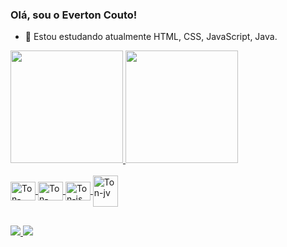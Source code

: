 ### Olá, sou o Everton Couto!


- 🌱 Estou estudando atualmente HTML, CSS, JavaScript, Java.

<div>
 <a href = "https://github.com/toncouto">
 <img height = "180em" src="https://github-readme-stats.vercel.app/api?username=toncouto&show_icons=true&theme=dark&include_all_commits=true&count_private=true"/>
 <img height = "180em" src="https://github-readme-stats.vercel.app/api/top-langs/?username=toncouto&layout=compact&langs_count=16&theme=dark"/>
</div>

<div style ="display: inline_block"> <br>
<img align="center" alt="Ton-hmtl5" height="30" width="40" src="https://cdn.jsdelivr.net/gh/devicons/devicon/icons/html5/html5-original.svg"/>
<img align="center" alt="Ton-css5" height="30" width="40" src="https://cdn.jsdelivr.net/gh/devicons/devicon/icons/css3/css3-original.svg" />
<img align="center" alt="Ton-js" height="30" width="40" src="https://cdn.jsdelivr.net/gh/devicons/devicon/icons/javascript/javascript-original.svg" />
<img align="center" alt="Ton-jv" height="50" width="40" src="https://cdn.jsdelivr.net/gh/devicons/devicon/icons/java/java-original-wordmark.svg" />

 </div>
 
 ##
 
 <div>
 <a href="https://instagram.com/evertoncouto87" target="_blank"> <img src="https://img.shields.io/badge/Instagram-E4405F?style=for-the-badge&logo=instagram&logoColor=white" target="_blank"> </a>
 <a href="https://www.linkedin.com/in/everton-couto-95b4aa236/" target="_blank"> <img src ="https://img.shields.io/badge/LinkedIn-0077B5?style=for-the-badge&logo=linkedin&logoColor=white" target="_blank"> </a>
 </div>
